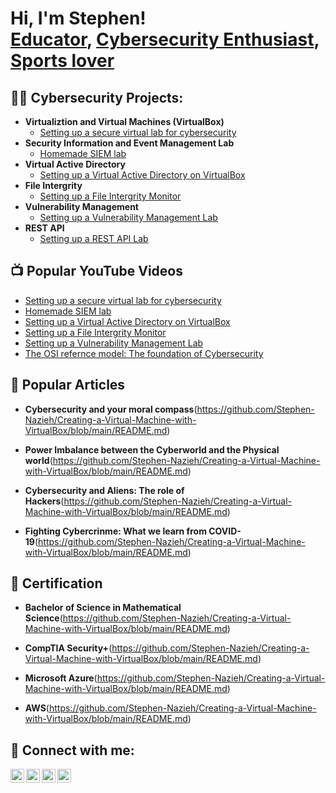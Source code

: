 <h1>Hi, I'm Stephen! <br/><a href="https://github.com/joshmadakor1">Educator</a>, <a href="https://www.linkedin.com/in/joshmadakor/">Cybersecurity Enthusiast</a>, <a href="https://www.youtube.com/c/joshmadakor">Sports lover</a></h1>

<h2>👨‍💻 Cybersecurity Projects:</h2>

- <b>Virtualiztion and Virtual Machines (VirtualBox)</b>
  - [Setting up a secure virtual lab for cybersecurity](https://github.com/Stephen-Nazieh/Creating-a-Virtual-Machine-with-VirtualBox/blob/main/README.md)
- <b>Security Information and Event Management Lab</b>
  - [Homemade SIEM lab](https://github.com/Stephen-Nazieh/Creating-a-Virtual-Machine-with-VirtualBox/blob/main/README.md)
- <b>Virtual Active Directory</b>
  - [Setting up a Virtual Active Directory on VirtualBox](https://github.com/Stephen-Nazieh/Creating-a-Virtual-Machine-with-VirtualBox/blob/main/README.md)  
- <b>File Intergrity</b>
  - [Setting up a File Intergrity Monitor](https://github.com/Stephen-Nazieh/Creating-a-Virtual-Machine-with-VirtualBox/blob/main/README.md)
- <b>Vulnerability Management</b>
  - [Setting up  a Vulnerability Management Lab](https://github.com/Stephen-Nazieh/Creating-a-Virtual-Machine-with-VirtualBox/blob/main/README.md)
- <b>REST API</b>
  - [Setting up  a REST API Lab](https://github.com/Stephen-Nazieh/Creating-a-Virtual-Machine-with-VirtualBox/blob/main/README.md)

<h2>📺 Popular YouTube Videos</h2>

- [Setting up a secure virtual lab for cybersecurity](https://github.com/Stephen-Nazieh/Creating-a-Virtual-Machine-with-VirtualBox/blob/main/README.md)
- [Homemade SIEM lab](https://github.com/Stephen-Nazieh/Creating-a-Virtual-Machine-with-VirtualBox/blob/main/README.md)
- [Setting up a Virtual Active Directory on VirtualBox](https://github.com/Stephen-Nazieh/Creating-a-Virtual-Machine-with-VirtualBox/blob/main/README.md)
- [Setting up a File Intergrity Monitor](https://github.com/Stephen-Nazieh/Creating-a-Virtual-Machine-with-VirtualBox/blob/main/README.md)
- [Setting up  a Vulnerability Management Lab](https://github.com/Stephen-Nazieh/Creating-a-Virtual-Machine-with-VirtualBox/blob/main/README.md)
- [The OSI refernce model: The foundation of Cybersecurity](https://github.com/Stephen-Nazieh/Creating-a-Virtual-Machine-with-VirtualBox/blob/main/README.md)

<h2>💬 Popular Articles</h2>

- <b>Cybersecurity and your moral compass</b>(https://github.com/Stephen-Nazieh/Creating-a-Virtual-Machine-with-VirtualBox/blob/main/README.md)
  
- <b>Power Imbalance between the Cyberworld and the Physical world</b>(https://github.com/Stephen-Nazieh/Creating-a-Virtual-Machine-with-VirtualBox/blob/main/README.md)
  
- <b>Cybersecurity and Aliens: The role of Hackers</b>(https://github.com/Stephen-Nazieh/Creating-a-Virtual-Machine-with-VirtualBox/blob/main/README.md)

- <b>Fighting Cybercrinme: What we learn from COVID-19</b>(https://github.com/Stephen-Nazieh/Creating-a-Virtual-Machine-with-VirtualBox/blob/main/README.md)

<h2>🌱 Certification</h2>

- <b>Bachelor of Science in Mathematical Science</b>(https://github.com/Stephen-Nazieh/Creating-a-Virtual-Machine-with-VirtualBox/blob/main/README.md)

- <b>CompTIA Security+</b>(https://github.com/Stephen-Nazieh/Creating-a-Virtual-Machine-with-VirtualBox/blob/main/README.md)
  
- <b>Microsoft Azure</b>(https://github.com/Stephen-Nazieh/Creating-a-Virtual-Machine-with-VirtualBox/blob/main/README.md)
  
- <b>AWS</b>(https://github.com/Stephen-Nazieh/Creating-a-Virtual-Machine-with-VirtualBox/blob/main/README.md)
  

<h2> 🤳 Connect with me:</h2>

[<img align="left" alt="JoshMadakor | YouTube" width="22px" src="https://cdn.jsdelivr.net/npm/simple-icons@v3/icons/youtube.svg" />][youtube]
[<img align="left" alt="JoshMadakor | Twitter" width="22px" src="https://cdn.jsdelivr.net/npm/simple-icons@v3/icons/twitter.svg" />][twitter]
[<img align="left" alt="JoshMadakor | LinkedIn" width="22px" src="https://cdn.jsdelivr.net/npm/simple-icons@v3/icons/linkedin.svg" />][linkedin]
[<img align="left" alt="JoshMadakor | Instagram" width="22px" src="https://cdn.jsdelivr.net/npm/simple-icons@v3/icons/instagram.svg" />][instagram]

[twitter]: https://twitter.com/joshmadakor
[youtube]: https://www.youtube.com/c/joshmadakor
[instagram]: https://www.instagram.com/joshmadakor/
[linkedin]: https://linkedin.com/in/joshmadakor

<!--
**joshmadakor1/joshmadakor1** is a ✨ _special_ ✨ repository because its `README.md` (this file) appears on your GitHub profile.

Here are some ideas to get you started:

- 🔭 I’m currently working on ...
- 🌱 I’m currently learning ...
- 👯 I’m looking to collaborate on ...
- 🤔 I’m looking for help with ...
- 💬 Ask me about ...
- 📫 How to reach me: ...
- 😄 Pronouns: ...
- ⚡ Fun fact: ...
-->
